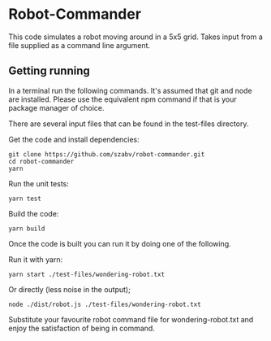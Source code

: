 # Robot-Commander
This code simulates a robot moving around in a 5x5 grid. Takes input from a file supplied as a command line argument. 

## Getting running
In a terminal run the following commands. It's assumed that git and node are installed. Please use the equivalent npm command if that is your package manager of choice. 

There are several input files that can be found in the test-files directory.

Get the code and install dependencies:
```
git clone https://github.com/szabv/robot-commander.git
cd robot-commander
yarn
```
Run the unit tests:
```
yarn test
```
Build the code:
```
yarn build
```

Once the code is built you can run it by doing one of the following.

Run it with yarn: 
```
yarn start ./test-files/wondering-robot.txt
```

Or directly (less noise in the output);
```
node ./dist/robot.js ./test-files/wondering-robot.txt
```

Substitute your favourite robot command file for wondering-robot.txt and enjoy the satisfaction of being in command.